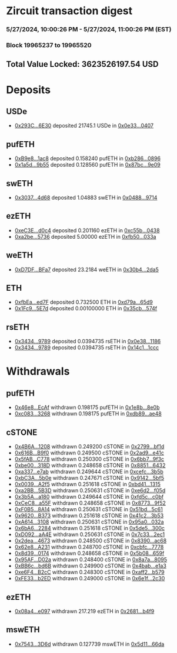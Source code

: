 # Zircuit transaction digest
### 5/27/2024, 10:00:26 PM - 5/27/2024, 11:00:26 PM (EST)
### Block 19965237 to 19965520

## Total Value Locked: 3623526197.54 USD

# Deposits
## USDe
- [0x293C...6E30](https://etherscan.io/address/0x293C6937D8D82e05B01335F7B33FBA0c8e256E30) deposited 21745.1 USDe in [0x0e33...0407](https://etherscan.io/tx/0x293C6937D8D82e05B01335F7B33FBA0c8e256E30)
## pufETH
- [0xB9e8...1ac8](https://etherscan.io/address/0xB9e85c982CC846cc75E57EB22a684260DEDE1ac8) deposited 0.158240 pufETH in [0xb286...0896](https://etherscan.io/tx/0xB9e85c982CC846cc75E57EB22a684260DEDE1ac8)
- [0x1a5d...9b55](https://etherscan.io/address/0x1a5dEd802e619c6211110fA7C6005889c8e79b55) deposited 0.128560 pufETH in [0x87bc...9e09](https://etherscan.io/tx/0x1a5dEd802e619c6211110fA7C6005889c8e79b55)
## swETH
- [0x3037...4d68](https://etherscan.io/address/0x3037F3E214d886590bcB92ebE46F0BB4c6544d68) deposited 1.04883 swETH in [0x0488...9714](https://etherscan.io/tx/0x3037F3E214d886590bcB92ebE46F0BB4c6544d68)
## ezETH
- [0xeC3E...d0c4](https://etherscan.io/address/0xeC3E82A84F8aE52956f0AD2ceeC2a828e4e7d0c4) deposited 0.201160 ezETH in [0xc55b...0438](https://etherscan.io/tx/0xeC3E82A84F8aE52956f0AD2ceeC2a828e4e7d0c4)
- [0xa2be...5736](https://etherscan.io/address/0xa2be8E05Dbf7F060D565D19BD1DcB94305A35736) deposited 5.00000 ezETH in [0xfb50...033a](https://etherscan.io/tx/0xa2be8E05Dbf7F060D565D19BD1DcB94305A35736)
## weETH
- [0xD7DF...BFa7](https://etherscan.io/address/0xD7DF7E085214743530afF339aFC420c7c720BFa7) deposited 23.2184 weETH in [0x30b4...2da5](https://etherscan.io/tx/0xD7DF7E085214743530afF339aFC420c7c720BFa7)
## ETH
- [0xfbEa...ed7F](https://etherscan.io/address/0xfbEad5869a2cDCC1dC1F71c833cFC64a582aed7F) deposited 0.732500 ETH in [0xd79a...65d9](https://etherscan.io/tx/0xfbEad5869a2cDCC1dC1F71c833cFC64a582aed7F)
- [0x1Fc9...5E7d](https://etherscan.io/address/0x1Fc918c0014071117D79CeD624CcAfe1B8A35E7d) deposited 0.00100000 ETH in [0x35cb...574f](https://etherscan.io/tx/0x1Fc918c0014071117D79CeD624CcAfe1B8A35E7d)
## rsETH
- [0x3434...9789](https://etherscan.io/address/0x34349c5569e7B846c3558961552D2202760A9789) deposited 0.0394735 rsETH in [0x0e38...1186](https://etherscan.io/tx/0x34349c5569e7B846c3558961552D2202760A9789)
- [0x3434...9789](https://etherscan.io/address/0x34349c5569e7B846c3558961552D2202760A9789) deposited 0.0394735 rsETH in [0x14c1...1ccc](https://etherscan.io/tx/0x34349c5569e7B846c3558961552D2202760A9789)
# Withdrawals
## pufETH
- [0x46e8...EcAf](https://etherscan.io/address/0x46e85d11C179051cE293F3d9287F422adcaAEcAf) withdrawn 0.198175 pufETH in [0x1e8b...8e0b](https://etherscan.io/tx/0x46e85d11C179051cE293F3d9287F422adcaAEcAf)
- [0xc083...3268](https://etherscan.io/address/0xc083d047fbB7C40c92a556bafA3122845dd63268) withdrawn 0.198175 pufETH in [0xdb89...ae48](https://etherscan.io/tx/0xc083d047fbB7C40c92a556bafA3122845dd63268)
## cSTONE
- [0x4B6A...1208](https://etherscan.io/address/0x4B6A8c5412DE9b7273aEd3344Fe485a59aD21208) withdrawn 0.249200 cSTONE in [0x2799...bf1d](https://etherscan.io/tx/0x4B6A8c5412DE9b7273aEd3344Fe485a59aD21208)
- [0x616B...B9f0](https://etherscan.io/address/0x616B6Ba28Ae9A1e710165194E8E389bE01d5B9f0) withdrawn 0.249500 cSTONE in [0x2ad9...e41c](https://etherscan.io/tx/0x616B6Ba28Ae9A1e710165194E8E389bE01d5B9f0)
- [0x5fAB...C778](https://etherscan.io/address/0x5fAB59bB330652D16E39745491c45a8d5deEC778) withdrawn 0.250300 cSTONE in [0x6bb7...9f3c](https://etherscan.io/tx/0x5fAB59bB330652D16E39745491c45a8d5deEC778)
- [0xbe00...318D](https://etherscan.io/address/0xbe00A025668dA7B27C1351BD8217ae96076a318D) withdrawn 0.248658 cSTONE in [0x8851...6432](https://etherscan.io/tx/0xbe00A025668dA7B27C1351BD8217ae96076a318D)
- [0xa337...e7ab](https://etherscan.io/address/0xa337F0B26aF75dbDC3BBa61faA887f5B8aa1e7ab) withdrawn 0.249644 cSTONE in [0xcefc...3b5b](https://etherscan.io/tx/0xa337F0B26aF75dbDC3BBa61faA887f5B8aa1e7ab)
- [0xbC3A...5b0e](https://etherscan.io/address/0xbC3A8Cc872Ffd18f6625d4A961Fe86Be35515b0e) withdrawn 0.247671 cSTONE in [0x9142...5bf5](https://etherscan.io/tx/0xbC3A8Cc872Ffd18f6625d4A961Fe86Be35515b0e)
- [0x0039...A2f5](https://etherscan.io/address/0x0039C3509B800B56e9b5C94025cBa0Cc874fA2f5) withdrawn 0.251618 cSTONE in [0xbd41...1315](https://etherscan.io/tx/0x0039C3509B800B56e9b5C94025cBa0Cc874fA2f5)
- [0xa2BB...5B3D](https://etherscan.io/address/0xa2BBE166faFBA457C9191C0c12517585eC945B3D) withdrawn 0.250631 cSTONE in [0xe6d2...f05d](https://etherscan.io/tx/0xa2BBE166faFBA457C9191C0c12517585eC945B3D)
- [0x3b5A...a180](https://etherscan.io/address/0x3b5A771933DDA9f456aF57081c6CfB0D672Da180) withdrawn 0.249644 cSTONE in [0xfd5c...c0bf](https://etherscan.io/tx/0x3b5A771933DDA9f456aF57081c6CfB0D672Da180)
- [0xCeC8...a55F](https://etherscan.io/address/0xCeC8A91F774f28386036cbC58C3438162E11a55F) withdrawn 0.248658 cSTONE in [0x8773...9f52](https://etherscan.io/tx/0xCeC8A91F774f28386036cbC58C3438162E11a55F)
- [0xF0B5...8A14](https://etherscan.io/address/0xF0B58257Fb2B18B2614CeAe1F2231c5FEbC08A14) withdrawn 0.250631 cSTONE in [0x51bd...5c61](https://etherscan.io/tx/0xF0B58257Fb2B18B2614CeAe1F2231c5FEbC08A14)
- [0x9620...B373](https://etherscan.io/address/0x96203D9c6F13b7a3ad9187124E1FDb3FBd0aB373) withdrawn 0.251618 cSTONE in [0x41c2...3b53](https://etherscan.io/tx/0x96203D9c6F13b7a3ad9187124E1FDb3FBd0aB373)
- [0xA614...3108](https://etherscan.io/address/0xA6148e3523c848F8805Ea3ea9A039917D5293108) withdrawn 0.250631 cSTONE in [0x95a0...032a](https://etherscan.io/tx/0xA6148e3523c848F8805Ea3ea9A039917D5293108)
- [0x6bA6...2284](https://etherscan.io/address/0x6bA6914b598e9Ea37BFb8b91d238409664402284) withdrawn 0.251618 cSTONE in [0x5de5...300c](https://etherscan.io/tx/0x6bA6914b598e9Ea37BFb8b91d238409664402284)
- [0xD092...aA4E](https://etherscan.io/address/0xD092ca4e7a2171A928996Eb1DB4d926eaf0faA4E) withdrawn 0.250631 cSTONE in [0x7c33...2ec1](https://etherscan.io/tx/0xD092ca4e7a2171A928996Eb1DB4d926eaf0faA4E)
- [0x2dea...4673](https://etherscan.io/address/0x2deaD1c2b5121214078A77C2D6E1E32344eD4673) withdrawn 0.248500 cSTONE in [0x8390...ac68](https://etherscan.io/tx/0x2deaD1c2b5121214078A77C2D6E1E32344eD4673)
- [0x62e8...A231](https://etherscan.io/address/0x62e87467d9269971c463C594D7a196eB1aD0A231) withdrawn 0.248700 cSTONE in [0xcbfc...7778](https://etherscan.io/tx/0x62e87467d9269971c463C594D7a196eB1aD0A231)
- [0x8d39...0174](https://etherscan.io/address/0x8d393Aad120E21a10D6138557A2c18685B340174) withdrawn 0.248658 cSTONE in [0x5b08...659f](https://etherscan.io/tx/0x8d393Aad120E21a10D6138557A2c18685B340174)
- [0x95AF...D02a](https://etherscan.io/address/0x95AF09f28Ee1452C20E11c31d55bFfEFDc9fD02a) withdrawn 0.248400 cSTONE in [0x8a7a...8095](https://etherscan.io/tx/0x95AF09f28Ee1452C20E11c31d55bFfEFDc9fD02a)
- [0xBB6c...bd6B](https://etherscan.io/address/0xBB6c7292FF2A9E1C0e639D85c119D3BbEB82bd6B) withdrawn 0.249900 cSTONE in [0x4bab...e1a3](https://etherscan.io/tx/0xBB6c7292FF2A9E1C0e639D85c119D3BbEB82bd6B)
- [0xe6F4...B2cC](https://etherscan.io/address/0xe6F430EBDB0f92343477C195b71E4878303BB2cC) withdrawn 0.248300 cSTONE in [0xaff2...b579](https://etherscan.io/tx/0xe6F430EBDB0f92343477C195b71E4878303BB2cC)
- [0xFE33...b2ED](https://etherscan.io/address/0xFE3319CDee26d89054916cDC520e23C6e099b2ED) withdrawn 0.249000 cSTONE in [0x6e1f...2c30](https://etherscan.io/tx/0xFE3319CDee26d89054916cDC520e23C6e099b2ED)
## ezETH
- [0x08a4...e097](https://etherscan.io/address/0x08a4b1473d04e7c2076B41F9d4D644327ECBe097) withdrawn 217.219 ezETH in [0x2681...b4f9](https://etherscan.io/tx/0x08a4b1473d04e7c2076B41F9d4D644327ECBe097)
## mswETH
- [0x7543...3D6d](https://etherscan.io/address/0x7543d73DA15c5136F42725AdaB7806CeC9983D6d) withdrawn 0.127739 mswETH in [0x5d11...66da](https://etherscan.io/tx/0x7543d73DA15c5136F42725AdaB7806CeC9983D6d)
